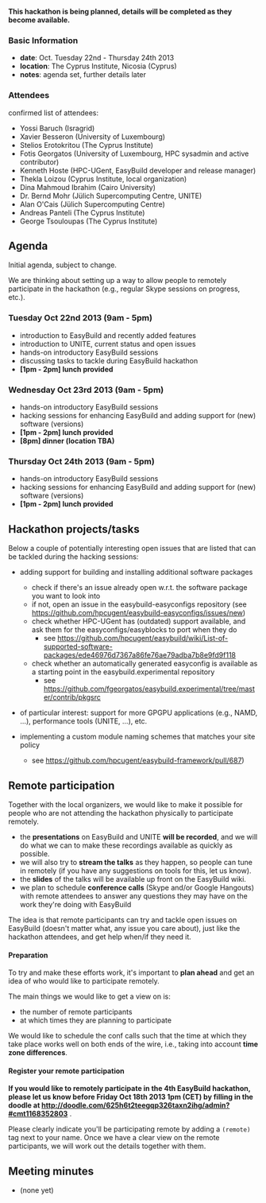 **This hackathon is being planned, details will be completed as they become available.**

### Basic Information

* **date**: Oct. Tuesday 22nd - Thursday 24th 2013
* **location**: The Cyprus Institute, Nicosia (Cyprus)
* **notes**: agenda set, further details later

### Attendees

confirmed list of attendees:
* Yossi Baruch (Isragrid)
* Xavier Besseron (University of Luxembourg)
* Stelios Erotokritou (The Cyprus Institute)
* Fotis Georgatos (University of Luxembourg, HPC sysadmin and active contributor)
* Kenneth Hoste (HPC-UGent, EasyBuild developer and release manager)
* Thekla Loizou (Cyprus Institute, local organization)
* Dina Mahmoud Ibrahim (Cairo University)
* Dr. Bernd Mohr (Jülich Supercomputing Centre, UNITE)
* Alan O'Cais (Jülich Supercomputing Centre)
* Andreas Panteli (The Cyprus Institute)
* George Tsouloupas (The Cyprus Institute)

## Agenda

Initial agenda, subject to change.

We are thinking about setting up a way to allow people to remotely participate in the hackathon (e.g., regular Skype sessions on progress, etc.).

### Tuesday Oct 22nd 2013 (9am - 5pm)

 * introduction to EasyBuild and recently added features
 * introduction to UNITE, current status and open issues
 * hands-on introductory EasyBuild sessions
 * discussing tasks to tackle during EasyBuild hackathon
 * **[1pm - 2pm] lunch provided**

### Wednesday Oct 23rd 2013 (9am - 5pm)

 * hands-on introductory EasyBuild sessions
 * hacking sessions for enhancing EasyBuild and adding support for (new) software (versions) 
 * **[1pm - 2pm] lunch provided**
 * **[8pm] dinner (location TBA)**

### Thursday Oct 24th 2013 (9am - 5pm)

 * hands-on introductory EasyBuild sessions
 * hacking sessions for enhancing EasyBuild and adding support for (new) software (versions) 
 * **[1pm - 2pm] lunch provided**

## Hackathon projects/tasks

Below a couple of potentially interesting open issues that are listed that can be tackled during the hacking sessions:

 * adding support for building and installing additional software packages
    * check if there's an issue already open w.r.t. the software package you want to look into
    * if not, open an issue in the easybuild-easyconfigs repository (see https://github.com/hpcugent/easybuild-easyconfigs/issues/new)
    * check whether HPC-UGent has (outdated) support available, and ask them for the easyconfigs/easyblocks to port when they do
        * see https://github.com/hpcugent/easybuild/wiki/List-of-supported-software-packages/ede46976d7367a86fe76ae79adba7b8e9fd9f118
    * check whether an automatically generated easyconfig is available as a starting point in the easybuild.experimental repository
        * see https://github.com/fgeorgatos/easybuild.experimental/tree/master/contrib/pkgsrc
 * of particular interest: support for more GPGPU applications (e.g., NAMD, ...), performance tools (UNITE, ...), etc.

 * implementing a custom module naming schemes that matches your site policy
    * see https://github.com/hpcugent/easybuild-framework/pull/687)

## Remote participation

Together with the local organizers, we would like to make it possible for people who are not attending the hackathon physically to participate remotely.

 * the **presentations** on EasyBuild and UNITE **will be recorded**, and we will do what we can to make these recordings available as quickly as possible.
 * we will also try to **stream the talks** as they happen, so people can tune in remotely (if you have any suggestions on tools for this, let us know).
 * the **slides** of the talks will be available up front on the EasyBuild wiki.
 * we plan to schedule **conference calls** (Skype and/or Google Hangouts) with remote attendees to answer any questions they may have on the work they're doing with EasyBuild

The idea is that remote participants can try and tackle open issues on EasyBuild (doesn't matter what, any issue you care about), just like the hackathon attendees, and get help when/if they need it.

#### Preparation

To try and make these efforts work, it's important to **plan ahead** and get an idea of who would like to participate remotely.

The main things we would like to get a view on is:
 * the number of remote participants
 * at which times they are planning to participate

We would like to schedule the conf calls such that the time at which they take place works well on both ends of the wire, i.e., taking into account **time zone differences**.

#### Register your remote participation

**If you would like to remotely participate in the 4th EasyBuild hackathon, please let us know before Friday Oct 18th 2013 1pm (CET) by filling in the doodle at http://doodle.com/625h6t2teegqp326taxn2ihg/admin?#cmt1168352803** .

Please clearly indicate you'll be participating remote by adding a `(remote)` tag next to your name. Once we have a clear view on the remote participants, we will work out the details together with them.


## Meeting minutes

 * (none yet)
